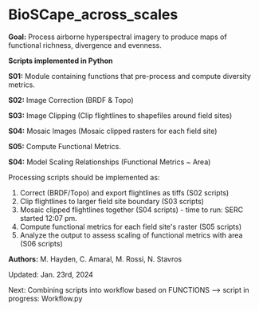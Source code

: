 # BioSCape_across_scales

**Goal:** Process airborne hyperspectral imagery to produce maps of functional richness, divergence and evenness.

**Scripts implemented in Python**

**S01:** Module containing functions that pre-process and compute diversity metrics.

**S02:** Image Correction (BRDF & Topo)

**S03:** Image Clipping (Clip flightlines to shapefiles around field sites)

**S04:** Mosaic Images (Mosaic clipped rasters for each field site)

**S05:** Compute Functional Metrics.

**S04:** Model Scaling Relationships (Functional Metrics ~ Area)

Processing scripts should be implemented as:
1. Correct (BRDF/Topo) and export flightlines as tiffs (S02 scripts)
2. Clip flightlines to larger field site boundary (S03 scripts)
3. Mosaic clipped flightlines together (S04 scripts) - time to run: SERC started 12:07 pm. 
4. Compute functional metrics for each field site's raster (S05 scripts)
5. Analyze the output to assess scaling of functional metrics with area (S06 scripts)

**Authors:** M. Hayden, C. Amaral, M. Rossi, N. Stavros

Updated: Jan. 23rd, 2024

Next: Combining scripts into workflow based on FUNCTIONS --> script in progress: Workflow.py
